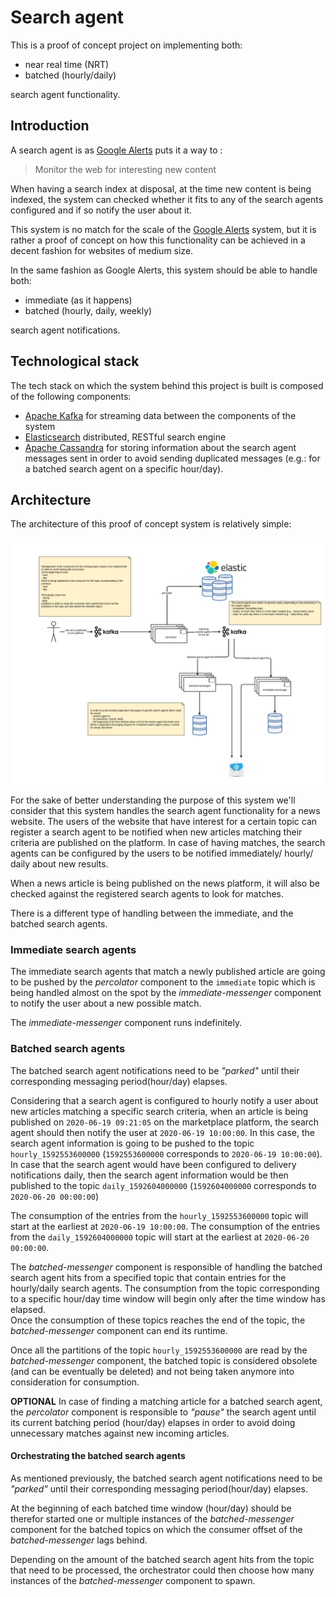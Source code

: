 Search agent 
============


This is a proof of concept project on implementing both:

- near real time (NRT)
- batched (hourly/daily)

search agent functionality.


## Introduction

A search agent is as [Google Alerts](https://www.google.com/alerts) puts it a way to :

> Monitor the web for interesting new content 


When having a search index at disposal, at the time new content is being indexed, the system
can checked whether it fits to any of the search agents configured and if so
notify the user about it.


This system is no match for the scale of the 
[Google Alerts](https://www.google.com/alerts) system, but it is rather a
proof of concept on how this functionality can be achieved in a decent fashion
for websites of medium size.

In the same fashion as Google Alerts, this system should be able to handle both:

- immediate (as it happens)
- batched (hourly, daily, weekly)

search agent notifications.


## Technological stack

The tech stack on which the system behind this project is built is composed of the following components:

- [Apache Kafka](https://kafka.apache.org/) for streaming data between the components of the system
- [Elasticsearch](https://www.elastic.co/elasticsearch/) distributed, RESTful search engine 
- [Apache Cassandra](https://cassandra.apache.org/) for storing information about the search agent messages sent
in order to avoid sending duplicated messages (e.g.: for a batched search agent on a specific hour/day).


## Architecture

The architecture of this proof of concept system is relatively simple:

![architecture](images/search-agent.png)

For the sake of better understanding the purpose of this system we'll consider that this
system handles the search agent functionality for a news website.
The users of the website that have interest for a certain topic 
can register a search agent to be notified when new articles matching their criteria 
are published on the platform. 
In case of having matches, the search agents can be configured by the users to be notified
immediately/ hourly/ daily about new results. 

When a news article is being published on the news platform, it will also be checked against the registered
search agents to look for matches.

There is a different type of handling between the immediate, and the batched search agents.

### Immediate search agents

The immediate search agents that match a newly published article are going to be pushed by the _percolator_ 
component to the `immediate` topic which is being handled almost on the spot by the 
_immediate-messenger_ component to notify the user about a new possible match.

The _immediate-messenger_ component runs indefinitely.

### Batched search agents

The batched  search agent notifications need to be _"parked"_ until their corresponding messaging period(hour/day) elapses.

Considering that a search agent is configured to hourly notify a user about new articles matching a specific
search criteria, when an article is being published on  `2020-06-19 09:21:05` on the marketplace platform,
the search agent should then notify the user at `2020-06-19 10:00:00`. In this case, the search agent 
information is going to be pushed to the topic `hourly_1592553600000` (`1592553600000` corresponds 
to `2020-06-19 10:00:00`).
In case that the search agent would have been configured to delivery notifications daily, then
the search agent information would be then published to the topic `daily_1592604000000` (`1592604000000` 
corresponds to `2020-06-20 00:00:00`)

The consumption of the entries from the `hourly_1592553600000` topic will start at the earliest 
at `2020-06-19 10:00:00`.
The consumption of the entries from the `daily_1592604000000` topic will start at the earliest
at `2020-06-20 00:00:00`.


The _batched-messenger_ component is responsible of handling the batched
search agent hits from a specified topic that contain entries for the hourly/daily search agents.
The consumption from the topic corresponding to a specific hour/day time window will begin only 
after the time window has elapsed.  
Once the consumption of these topics reaches the end of the topic, the _batched-messenger_ component
can end its runtime.


Once all the partitions of the topic `hourly_1592553600000` are read by the _batched-messenger_ component,
the batched topic is considered obsolete (and can be eventually be deleted) and not being taken 
anymore into consideration for consumption.

 **OPTIONAL** In case of finding a matching article for a batched search agent, the _percolator_ component is responsible to _"pause"_ 
 the search agent until its current batching period (hour/day) elapses in order to avoid doing unnecessary matches
 against new incoming articles.


#### Orchestrating the batched search agents

As mentioned previously, the batched  search agent notifications need to be _"parked"_ until their corresponding 
messaging period(hour/day) elapses.

At the beginning of each batched time window (hour/day) should be therefor started one or multiple instances
of the _batched-messenger_ component for the batched topics on which the consumer offset of the  _batched-messenger_
lags behind.

Depending on the amount of the batched search agent hits from the topic that need to be processed, the
orchestrator could then choose how many instances of the _batched-messenger_ component to spawn.